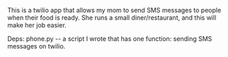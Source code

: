 This is a twilio app that allows my mom to send SMS messages to people when their food is ready.
She runs a small diner/restaurant, and this will make her job easier.

Deps: phone.py -- a script I wrote that has one function: sending SMS messages on twilio.
